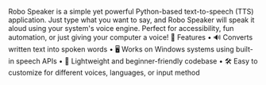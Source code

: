 Robo Speaker is a simple yet powerful Python-based text-to-speech (TTS) application. Just type what you want to say, and Robo Speaker will speak it aloud using your system's voice engine. Perfect for accessibility, fun automation, or just giving your computer a voice!
🚀 Features
• 	🔊 Converts written text into spoken words
• 	🖥️ Works on Windows systems using built-in speech APIs
• 	🧠 Lightweight and beginner-friendly codebase
• 	🛠️ Easy to customize for different voices, languages, or input method
